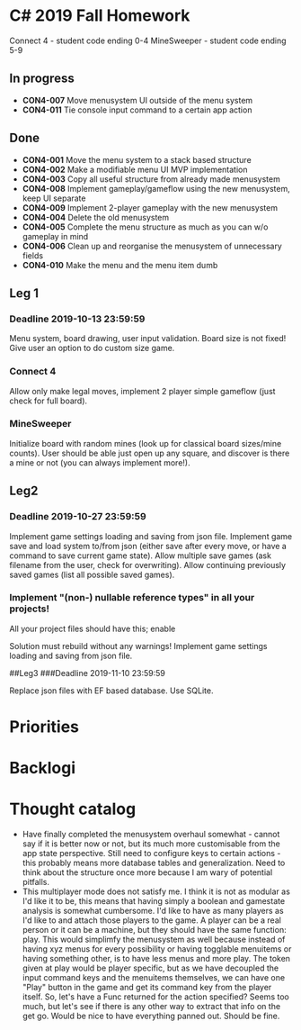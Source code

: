 # C# 2019 Fall Homework

Connect 4  - student code ending 0-4
MineSweeper - student code ending 5-9

## In progress
- **CON4-007** Move menusystem UI outside of the menu system
- **CON4-011** Tie console input command to a certain app action

## Done
- **CON4-001** Move the menu system to a stack based structure
- **CON4-002** Make a modifiable menu UI MVP implementation
- **CON4-003** Copy all useful structure from already made menusystem
- **CON4-008** Implement gameplay/gameflow using the new menusystem, keep UI separate
- **CON4-009** Implement 2-player gameplay with the new menusystem
- **CON4-004** Delete the old menusystem
- **CON4-005** Complete the menu structure as much as you can w/o gameplay in mind
- **CON4-006** Clean up and reorganise the menusystem of unnecessary fields
- **CON4-010** Make the menu and the menu item dumb

## Leg 1
### Deadline 2019-10-13 23:59:59

Menu system, board drawing, user input validation.
Board size is not fixed! Give user an option to do custom size game.

### Connect 4
Allow only make legal moves, implement 2 player simple gameflow (just check for full board).

### MineSweeper
Initialize board with random mines (look up for classical board sizes/mine counts).
User should be able just open up any square, and discover is there a mine or not (you can always implement more!).

## Leg2
### Deadline 2019-10-27 23:59:59

Implement game settings loading and saving from json file.
Implement game save and load system to/from json (either save after every move, or have a command to save current game state).
Allow multiple save games (ask filename from the user, check for overwriting).
Allow continuing previously saved games (list all possible saved games).

### Implement "(non-) nullable reference types" in all your projects!

All your project files should have this;
    <PropertyGroup>
        <Nullable>enable</Nullable>
    </PropertyGroup>

Solution must rebuild without any warnings!
Implement game settings loading and saving from json file.


##Leg3
###Deadline 2019-11-10 23:59:59

Replace json files with EF based database. Use SQLite.


# Priorities

# Backlogi


# Thought catalog

- Have finally completed the menusystem overhaul somewhat - cannot say if it is better now or not, but its much
	more customisable from the app state perspective. Still need to configure keys to certain actions - 
	this probably means more database tables and generalization. Need to think about the structure once more
	because I am wary of potential pitfalls.
- This multiplayer mode does not satisfy me. I think it is not as modular as I'd like it to be, this means that 
	having simply a boolean and gamestate analysis is somewhat cumbersome. I'd like to have as many players
	as I'd like to and attach those players to the game. A player can be a real person or it can be a machine,
	but they should have the same function: play. This would simplimfy the menusystem as well because instead
	of having xyz menus for every possibility or having togglable menuitems or having something other, is to
	have less menus and more play. The token given at play would be player specific, but as we have decoupled
	the input command keys and the menuitems themselves, we can have one "Play" button in the game and get its
	command key from the player itself. So, let's have a Func returned for the action specified? Seems too much,
	but let's see if there is any other way to extract that info on the get go. Would be nice to have everything
	 panned out. Should be fine.
